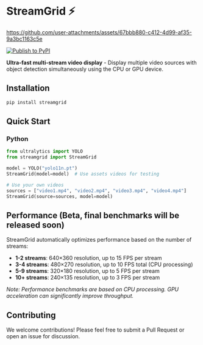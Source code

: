 # StreamGrid ⚡

https://github.com/user-attachments/assets/67bbb880-c412-4d99-af35-9a3bc1163c5e

[![Publish to PyPI](https://github.com/RizwanMunawar/streamgrid/actions/workflows/publish.yml/badge.svg)](https://github.com/RizwanMunawar/streamgrid/actions/workflows/publish.yml)


**Ultra-fast multi-stream video display** - Display multiple video sources with object detection simultaneously using the CPU 
or GPU device.

## Installation

```bash
pip install streamgrid
```

## Quick Start

### Python

```python
from ultralytics import YOLO
from streamgrid import StreamGrid

model = YOLO("yolo11n.pt")
StreamGrid(model=model)  # Use assets videos for testing

# Use your own videos
sources = ["video1.mp4", "video2.mp4", "video3.mp4", "video4.mp4"]
StreamGrid(source=sources, model=model)

```

## Performance (Beta, final benchmarks will be released soon)

StreamGrid automatically optimizes performance based on the number of streams:

- **1-2 streams**: 640×360 resolution, up to 15 FPS per stream
- **3-4 streams**: 480×270 resolution, up to 10 FPS total (CPU processing)
- **5-9 streams**: 320×180 resolution, up to 5 FPS per stream
- **10+ streams**: 240×135 resolution, up to 3 FPS per stream

*Note: Performance benchmarks are based on CPU processing. GPU acceleration can significantly improve throughput.*

## Contributing

We welcome contributions! Please feel free to submit a Pull Request or open an issue for discussion.
